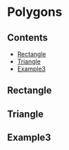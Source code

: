 # Polygons

## Contents

- [Rectangle](#Rectangle)
- [Triangle](#Triangle)
- [Example3](#Example3)

## Rectangle

## Triangle

## Example3


